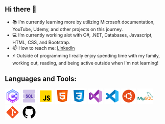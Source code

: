## Hi there 👋

- 📚 I’m currently learning more by utilizing Microsoft documentation, YouTube, Udemy, and other projects on this journey.
- 💻 I’m currently working alot with C#, .NET, Databases, Javascript, HTML, CSS, and Bootstrap.
- 📫 How to reach me: [LinkedIn](https://www.linkedin.com/in/pbmartinez/)
- ⚡ Outside of programming I really enjoy spending time with my family, working out, reading, and being active outside when I'm not learning!

## Languages and Tools:
![cSharp](./images/cSharp48.png)
![sql](./images/sql.png)
![javascript](./images/javascript.png)
![html](./images/html.png)
![css](./images/css3.png)
![visualStudio](./images/visualStudio.png)
![vs code](./images/vs-code.png)
![ubuntu](./images/ubuntu.png)
![mysql](./images/mysql.png)
![git](./images/git.png)
![github](./images/github.png)

